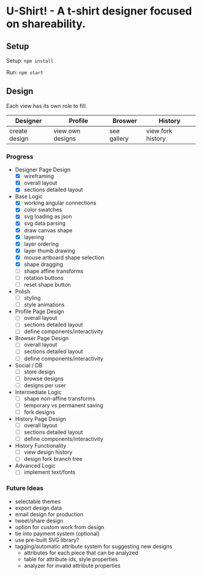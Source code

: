 # U-Shirt! - A t-shirt designer focused on shareability.

<!-- [__Live Demo__](https://aoswalt.github.io/u-shirt) -->

## Setup

Setup: `npm install`

Run: `npm start`

## Design

Each view has its own role to fill.

|Designer|Profile|Broswer|History|
|---|---|---|---|
|create design|view own designs|see gallery|view fork history|

### Progress
- Designer Page Design
    + [x] wireframing
    + [x] overall layout
    + [x] sections detailed layout
- Base Logic
    + [x] working angular connections
    + [x] color swatches
    + [x] svg loading as json
    + [x] svg data parsing
    + [x] draw canvas shape
    + [x] layering
    + [x] layer ordering
    + [x] layer thumb drawing
    + [x] mouse artboard shape selection
    + [x] shape dragging
    + [ ] shape affine transforms
    + [ ] rotation buttons
    + [ ] reset shape button
- Polish
    + [ ] styling
    + [ ] style animations
- Profile Page Design
    + [ ] overall layout
    + [ ] sections detailed layout
    + [ ] define components/interactivity
- Browser Page Design
    + [ ] overall layout
    + [ ] sections detailed layout
    + [ ] define components/interactivity
- Social / DB
    + [ ] store design
    + [ ] browse designs
    + [ ] designs per user
- Intermediate Logic
    + [ ] shape non-affine transforms
    + [ ] temporary vs permanent saving
    + [ ] fork designs
- History Page Design
    + [ ] overall layout
    + [ ] sections detailed layout
    + [ ] define components/interactivity
- History Functionality
    + [ ] view design history
    + [ ] design fork branch tree
- Advanced Logic
    + [ ] implement text/fonts

### Future Ideas
- selectable themes
- export design data
- email design for production
- tweet/share design
- option for custom work from design
- tie into payment system (optional)
- use pre-built SVG library?
- tagging/automatic attribute system for suggesting new designs
    + attributes for each piece that can be analyzed
    + table for attribute ids, style properties
    + analyzer for invalid attribute properties
